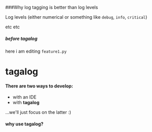 ###Why log tagging is better than log levels

Log levels (either numerical or something like `debug`, `info`, `critical`)

etc etc

##### before tagalog

here i am editing `feature1.py`
    
    


# tagalog

#### There are two ways to develop:
- with an IDE
- with **tagalog**

...we'll just focus on the latter :)

#### why use tagalog?

